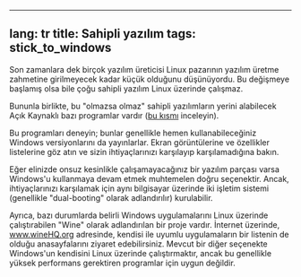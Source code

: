 

---
lang: tr
title: Sahipli yazılım
tags: stick_to_windows
---

Son zamanlara dek birçok yazılım üreticisi Linux pazarının yazılım üretme zahmetine girilmeyecek kadar küçük olduğunu düşünüyordu. Bu değişmeye başlamış olsa bile çoğu sahipli yazılım Linux üzerinde çalışmaz.

Bununla birlikte, bu "olmazsa olmaz" sahipli yazılımların yerini alabilecek Açık Kaynaklı bazı programlar vardır (<a href="/items/warez/index_tr.php">bu kısmı</a> inceleyin).

Bu programları deneyin; bunlar genellikle hemen kullanabileceğiniz Windows versiyonlarını da yayınlarlar. Ekran görüntülerine ve özellikler listelerine göz atın ve sizin ihtiyaçlarınızı karşılayıp karşılamadığına bakın.

Eğer elinizde onsuz kesinlikle çalışamayacağınız bir yazılım parçası varsa Windows'u kullanmaya devam etmek muhtemelen doğru seçenektir. Ancak, ihtiyaçlarınızı karşılamak için aynı bilgisayar üzerinde iki işletim sistemi (genellikle "dual-booting" olarak adlandırılır) kurulabilir.

Ayrıca, bazı durumlarda belirli Windows uygulamalarını Linux üzerinde çalıştırabilen "Wine" olarak adlandırılan bir proje vardır. İnternet üzerinde, <a href="http://www.winehq.org">www.wineHQ.org</a> adresinde, kendisi ile uyumlu uygulamaların bir listenin de olduğu anasayfalarını ziyaret edebilirsiniz. Mevcut bir diğer seçenekte Windows'un kendisini Linux üzerinde çalıştırmaktır, ancak bu genellikle yüksek performans gerektiren programlar için uygun değildir.

